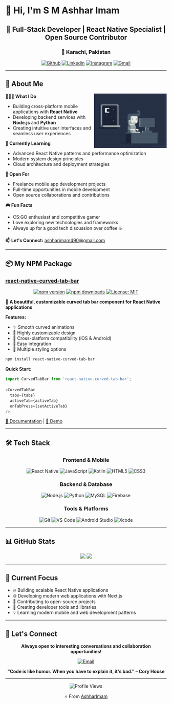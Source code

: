 # 👋 Hi, I'm S M Ashhar Imam

<div align="center">

## 🚀 Full-Stack Developer | React Native Specialist | Open Source Contributor
### 📍 Karachi, Pakistan

[![Github](https://img.shields.io/badge/-Github-000?style=for-the-badge&logo=Github&logoColor=white)](https://github.com/AshharImam)
[![Linkedin](https://img.shields.io/badge/-LinkedIn-0077B5?style=for-the-badge&logo=Linkedin&logoColor=white)](https://www.linkedin.com/in/syedmashharimam/)
[![Instagram](https://img.shields.io/badge/-Instagram-E4405F?style=for-the-badge&logo=instagram&logoColor=white)](https://www.instagram.com/ashharimamsyed/)
[![Gmail](https://img.shields.io/badge/-Gmail-D14836?style=for-the-badge&logo=Gmail&logoColor=white)](mailto:murillo.ashharimam490@gmail.com)

</div>

---

## 🎯 About Me

<img width="45%" align="right" alt="Coding Animation" src="https://github.com/AshharImam/AshharImam/blob/main/github/resources/coding.gif" />

**👨🏽‍💻 What I Do**
- Building cross-platform mobile applications with **React Native**
- Developing backend services with **Node.js** and **Python**
- Creating intuitive user interfaces and seamless user experiences

**🌱 Currently Learning**
- Advanced React Native patterns and performance optimization
- Modern system design principles
- Cloud architecture and deployment strategies

**💼 Open For**
- Freelance mobile app development projects
- Full-time opportunities in mobile development
- Open source collaborations and contributions

**🎮 Fun Facts**
- CS:GO enthusiast and competitive gamer
- Love exploring new technologies and frameworks
- Always up for a good tech discussion over coffee ☕

**📫 Let's Connect:** [ashharimam490@gmail.com](mailto:ashharimam490@gmail.com)

---

## 📦 My NPM Package

### [react-native-curved-tab-bar](https://www.npmjs.com/package/react-native-curved-tab-bar)

<div align="center">

[![npm version](https://badge.fury.io/js/react-native-curved-tab-bar.svg)](https://badge.fury.io/js/react-native-curved-tab-bar)
[![npm downloads](https://img.shields.io/npm/dm/react-native-curved-tab-bar.svg)](https://www.npmjs.com/package/react-native-curved-tab-bar)
[![License: MIT](https://img.shields.io/badge/License-MIT-yellow.svg)](https://opensource.org/licenses/MIT)

</div>

🎨 **A beautiful, customizable curved tab bar component for React Native applications**

**Features:**
- ✨ Smooth curved animations
- 🎯 Highly customizable design
- 📱 Cross-platform compatibility (iOS & Android)
- 🚀 Easy integration
- 🎨 Multiple styling options

```bash
npm install react-native-curved-tab-bar
```

**Quick Start:**
```javascript
import CurvedTabBar from 'react-native-curved-tab-bar';

<CurvedTabBar
  tabs={tabs}
  activeTab={activeTab}
  onTabPress={setActiveTab}
/>
```

[📖 Documentation](https://github.com/AshharImam/react-native-curved-tab-bar) | [🚀 Demo](https://github.com/AshharImam/react-native-curved-tab-bar#demo)

---

## 🛠️ Tech Stack

<div align="center">

### Frontend & Mobile
![React Native](https://img.shields.io/badge/React_Native-20232A?style=for-the-badge&logo=react&logoColor=61DAFB)
![JavaScript](https://img.shields.io/badge/JavaScript-F7DF1E?style=for-the-badge&logo=javascript&logoColor=black)
![Kotlin](https://img.shields.io/badge/Kotlin-0095D5?style=for-the-badge&logo=kotlin&logoColor=white)
![HTML5](https://img.shields.io/badge/HTML5-E34F26?style=for-the-badge&logo=html5&logoColor=white)
![CSS3](https://img.shields.io/badge/CSS3-1572B6?style=for-the-badge&logo=css3&logoColor=white)

### Backend & Database
![Node.js](https://img.shields.io/badge/Node.js-43853D?style=for-the-badge&logo=node.js&logoColor=white)
![Python](https://img.shields.io/badge/Python-3776AB?style=for-the-badge&logo=python&logoColor=white)
![MySQL](https://img.shields.io/badge/MySQL-00000F?style=for-the-badge&logo=mysql&logoColor=white)
![Firebase](https://img.shields.io/badge/Firebase-039BE5?style=for-the-badge&logo=Firebase&logoColor=white)

### Tools & Platforms
![Git](https://img.shields.io/badge/Git-F05032?style=for-the-badge&logo=git&logoColor=white)
![VS Code](https://img.shields.io/badge/Visual_Studio_Code-0078D4?style=for-the-badge&logo=visual%20studio%20code&logoColor=white)
![Android Studio](https://img.shields.io/badge/Android_Studio-3DDC84?style=for-the-badge&logo=android-studio&logoColor=white)
![Xcode](https://img.shields.io/badge/Xcode-007ACC?style=for-the-badge&logo=Xcode&logoColor=white)

</div>

---

## 📊 GitHub Stats

<div align="center">

<img height="180em" src="https://github-readme-stats.vercel.app/api?username=AshharImam&show_icons=true&hide_border=true&theme=radical&include_all_commits=true&count_private=true"/>
<img height="180em" src="https://github-readme-stats.vercel.app/api/top-langs/?username=AshharImam&layout=compact&langs_count=8&theme=radical&hide_border=true"/>

</div>

---

## 🎯 Current Focus

- 🔥 Building scalable React Native applications
- 🌐 Developing modern web applications with Next.js
- 🌟 Contributing to open-source projects
- 🚀 Creating developer tools and libraries
- 💡 Learning modern mobile and web development patterns

---

## 🤝 Let's Connect

<div align="center">

**Always open to interesting conversations and collaboration opportunities!**

[![Email](https://img.shields.io/badge/Email-ashharimam490@gmail.com-red?style=for-the-badge&logo=gmail&logoColor=white)](mailto:ashharimam490@gmail.com)

**"Code is like humor. When you have to explain it, it's bad." – Cory House**

</div>

---

<div align="center">

![Profile Views](https://komarev.com/ghpvc/?username=AshharImam&color=brightgreen&style=for-the-badge)

⭐️ From [AshharImam](https://github.com/AshharImam)

</div>
